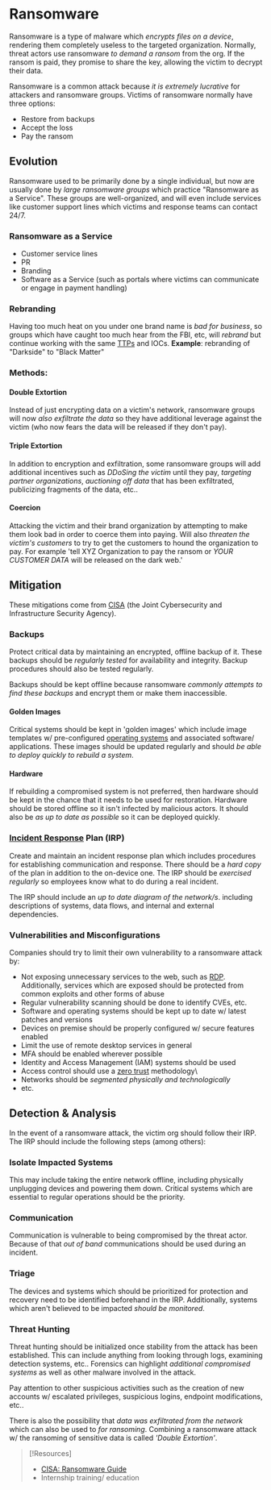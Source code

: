 
# Ransomware
Ransomware is a type of malware which *encrypts files on a device*, rendering them completely useless to the targeted organization. Normally, threat actors use ransomware *to demand a ransom* from the org. If the ransom is paid, they promise to share the key, allowing the victim to decrypt their data.

Ransomware is a common attack because *it is extremely lucrative* for attackers and ransomware groups. Victims of ransomware normally have three options:
-  Restore from backups
- Accept the loss
- Pay the ransom
## Evolution
Ransomware used to be primarily done by a single individual, but now are usually done by *large ransomware groups* which practice "Ransomware as a Service". These groups are well-organized, and will even include services like customer support lines which victims and response teams can contact 24/7.
### Ransomware as a Service
- Customer service lines
- PR
- Branding
- Software as a Service (such as portals where victims can communicate or engage in payment handling)
### Rebranding
Having too much heat on you under one brand name is *bad for business*, so groups which have caught too much hear from the FBI, etc, will *rebrand* but continue working with the same [TTPs](../../defense/threat-intelligence/TTPs.md) and IOCs.
**Example**: rebranding of "Darkside" to "Black Matter"
### Methods:
#### Double Extortion
Instead of just encrypting data on a victim's network, ransomware groups will now *also exfiltrate the data* so they have additional leverage against the victim (who now fears the data will be released if they don't pay).
#### Triple Extortion
In addition to encryption and exfiltration, some ransomware groups will add additional incentives such as *DDoSing the victim* until they pay, *targeting partner organizations*, *auctioning off data* that has been exfiltrated, publicizing fragments of the data, etc..
#### Coercion 
Attacking the victim and their brand organization by attempting to make them look bad in order to coerce them into paying. Will also *threaten the victim's customers*  to try to get the customers to hound the organization to pay. For example 'tell XYZ Organization to pay the ransom or *YOUR CUSTOMER DATA* will be released on the dark web.'
## Mitigation
These mitigations come from [CISA](https://www.cisa.gov/stopransomware/ransomware-guide) (the Joint Cybersecurity and Infrastructure Security Agency).
### Backups
Protect critical data by maintaining an encrypted, offline backup of it. These backups should be *regularly tested* for availability and integrity. Backup procedures should also be tested regularly.

Backups should be kept offline because ransomware *commonly attempts to find these backups* and encrypt them or make them inaccessible.
#### Golden Images
Critical systems should be kept in 'golden images' which include image templates w/ pre-configured [operating systems](computers/concepts/operating-system.md) and associated software/ applications. These images should be updated regularly and should *be able to deploy quickly to rebuild a system*.
#### Hardware
If rebuilding a compromised system is not preferred, then hardware should be kept in the chance that it needs to be used for restoration. Hardware should be stored offline so it isn't infected by malicious actors. It should also be *as up to date as possible* so it can be deployed quickly.
### [Incident Response](../../defense/incident-response/incident-response.md) Plan (IRP)
Create and maintain an incident response plan which includes procedures for establishing communication and response. There should be a *hard copy* of the plan in addition to the on-device one. The IRP should be *exercised regularly* so employees know what to do during a real incident.

The IRP should include an *up to date diagram of the network/s*. including descriptions of systems, data flows, and internal and external dependencies.
### Vulnerabilities and Misconfigurations
Companies should try to limit their own vulnerability to a ransomware attack by:
- Not exposing unnecessary services to the web, such as [RDP](networking/protocols/RDP.md). Additionally, services which are exposed should be protected from common exploits and other forms of abuse
- Regular vulnerability scanning should be done to identify CVEs, etc.
- Software and operating systems should be kept up to date w/ latest patches and versions
- Devices on premise should be properly configured w/ secure features enabled
- Limit the use of remote desktop services in general
- MFA should be enabled wherever possible
- Identity and Access Management (IAM) systems should be used
- Access control should use a [zero trust](cybersecurity/defense/zero-trust.md) methodology\
- Networks should be *segmented physically and technologically*
- etc.
## Detection & Analysis
In the event of a ransomware attack, the victim org should follow their IRP. The IRP should include the following steps (among others):
### Isolate Impacted Systems
This may include taking the entire network offline, including physically unplugging devices and powering them down. Critical systems which are essential to regular operations should be the priority.
### Communication
Communication is vulnerable to being compromised by the threat actor. Because of that *out of band* communications should be used during an incident.
### Triage
The devices and systems which should be prioritized for protection and recovery need to be identified beforehand  in the IRP. Additionally, systems which aren't believed to be impacted *should be monitored*.
### Threat Hunting
Threat hunting should be initialized once stability from the attack has been established. This can include anything from looking through logs, examining detection systems, etc.. Forensics can highlight *additional compromised systems* as well as other malware involved in the attack.

Pay attention to other suspicious activities such as the creation of new accounts w/ escalated privileges, suspicious logins, endpoint modifications, etc..

There is also the possibility that *data was exfiltrated from the network* which can also be used to *for ransoming*. Combining a ransomware attack w/ the ransoming of sensitive data is called *'Double Extortion'*.

> [!Resources]
> - [CISA: Ransomware Guide](https://www.cisa.gov/stopransomware/ransomware-guide)
> - Internship training/ education

